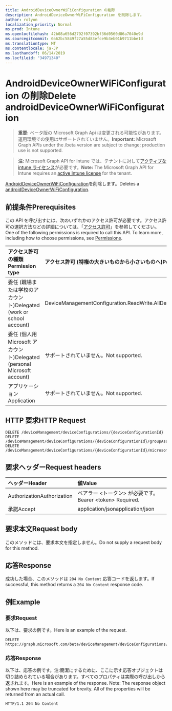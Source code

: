 ```yaml
---
title: AndroidDeviceOwnerWiFiConfiguration の削除
description: AndroidDeviceOwnerWiFiConfiguration を削除します。
author: rolyon
localization_priority: Normal
ms.prod: Intune
ms.openlocfilehash: 42b08a656d2792f07392bf36d0560d86a7040e9d
ms.sourcegitcommit: 0a62bc5849f27a55d83efce9b3eb01b9711bbe1d
ms.translationtype: MT
ms.contentlocale: ja-JP
ms.lasthandoff: 06/14/2019
ms.locfileid: "34971340"
---
```

# <a name="delete-androiddeviceownerwificonfiguration"></a><span data-ttu-id="380d3-103">AndroidDeviceOwnerWiFiConfiguration の削除</span><span class="sxs-lookup"><span data-stu-id="380d3-103">Delete androidDeviceOwnerWiFiConfiguration</span></span>

> <span data-ttu-id="380d3-104">**重要:** ベータ版の Microsoft Graph Api は変更される可能性があります。運用環境での使用はサポートされていません。</span><span class="sxs-lookup"><span data-stu-id="380d3-104">**Important:** Microsoft Graph APIs under the /beta version are subject to change; production use is not supported.</span></span>

> <span data-ttu-id="380d3-105">**注:** Microsoft Graph API for Intune では、テナントに対して[アクティブな intune ライセンス](https://go.microsoft.com/fwlink/?linkid=839381)が必要です。</span><span class="sxs-lookup"><span data-stu-id="380d3-105">**Note:** The Microsoft Graph API for Intune requires an [active Intune license](https://go.microsoft.com/fwlink/?linkid=839381) for the tenant.</span></span>

<span data-ttu-id="380d3-106">[AndroidDeviceOwnerWiFiConfiguration](../resources/intune-deviceconfig-androiddeviceownerwificonfiguration.md)を削除します。</span><span class="sxs-lookup"><span data-stu-id="380d3-106">Deletes a [androidDeviceOwnerWiFiConfiguration](../resources/intune-deviceconfig-androiddeviceownerwificonfiguration.md).</span></span>

## <a name="prerequisites"></a><span data-ttu-id="380d3-107">前提条件</span><span class="sxs-lookup"><span data-stu-id="380d3-107">Prerequisites</span></span>
<span data-ttu-id="380d3-p101">この API を呼び出すには、次のいずれかのアクセス許可が必要です。アクセス許可の選択方法などの詳細については、「[アクセス許可](/graph/permissions-reference)」を参照してください。</span><span class="sxs-lookup"><span data-stu-id="380d3-p101">One of the following permissions is required to call this API. To learn more, including how to choose permissions, see [Permissions](/graph/permissions-reference).</span></span>

|<span data-ttu-id="380d3-110">アクセス許可の種類</span><span class="sxs-lookup"><span data-stu-id="380d3-110">Permission type</span></span>|<span data-ttu-id="380d3-111">アクセス許可 (特権の大きいものから小さいものへ)</span><span class="sxs-lookup"><span data-stu-id="380d3-111">Permissions (from most to least privileged)</span></span>|
|:---|:---|
|<span data-ttu-id="380d3-112">委任 (職場または学校のアカウント)</span><span class="sxs-lookup"><span data-stu-id="380d3-112">Delegated (work or school account)</span></span>|<span data-ttu-id="380d3-113">DeviceManagementConfiguration.ReadWrite.All</span><span class="sxs-lookup"><span data-stu-id="380d3-113">DeviceManagementConfiguration.ReadWrite.All</span></span>|
|<span data-ttu-id="380d3-114">委任 (個人用 Microsoft アカウント)</span><span class="sxs-lookup"><span data-stu-id="380d3-114">Delegated (personal Microsoft account)</span></span>|<span data-ttu-id="380d3-115">サポートされていません。</span><span class="sxs-lookup"><span data-stu-id="380d3-115">Not supported.</span></span>|
|<span data-ttu-id="380d3-116">アプリケーション</span><span class="sxs-lookup"><span data-stu-id="380d3-116">Application</span></span>|<span data-ttu-id="380d3-117">サポートされていません。</span><span class="sxs-lookup"><span data-stu-id="380d3-117">Not supported.</span></span>|

## <a name="http-request"></a><span data-ttu-id="380d3-118">HTTP 要求</span><span class="sxs-lookup"><span data-stu-id="380d3-118">HTTP Request</span></span>
<!-- {
  "blockType": "ignored"
}
-->
``` http
DELETE /deviceManagement/deviceConfigurations/{deviceConfigurationId}
DELETE /deviceManagement/deviceConfigurations/{deviceConfigurationId}/groupAssignments/{deviceConfigurationGroupAssignmentId}/deviceConfiguration
DELETE /deviceManagement/deviceConfigurations/{deviceConfigurationId}/microsoft.graph.windowsDomainJoinConfiguration/networkAccessConfigurations/{deviceConfigurationId}
```

## <a name="request-headers"></a><span data-ttu-id="380d3-119">要求ヘッダー</span><span class="sxs-lookup"><span data-stu-id="380d3-119">Request headers</span></span>
|<span data-ttu-id="380d3-120">ヘッダー</span><span class="sxs-lookup"><span data-stu-id="380d3-120">Header</span></span>|<span data-ttu-id="380d3-121">値</span><span class="sxs-lookup"><span data-stu-id="380d3-121">Value</span></span>|
|:---|:---|
|<span data-ttu-id="380d3-122">Authorization</span><span class="sxs-lookup"><span data-stu-id="380d3-122">Authorization</span></span>|<span data-ttu-id="380d3-123">ベアラー &lt;トークン&gt; が必要です。</span><span class="sxs-lookup"><span data-stu-id="380d3-123">Bearer &lt;token&gt; Required.</span></span>|
|<span data-ttu-id="380d3-124">承諾</span><span class="sxs-lookup"><span data-stu-id="380d3-124">Accept</span></span>|<span data-ttu-id="380d3-125">application/json</span><span class="sxs-lookup"><span data-stu-id="380d3-125">application/json</span></span>|

## <a name="request-body"></a><span data-ttu-id="380d3-126">要求本文</span><span class="sxs-lookup"><span data-stu-id="380d3-126">Request body</span></span>
<span data-ttu-id="380d3-127">このメソッドには、要求本文を指定しません。</span><span class="sxs-lookup"><span data-stu-id="380d3-127">Do not supply a request body for this method.</span></span>

## <a name="response"></a><span data-ttu-id="380d3-128">応答</span><span class="sxs-lookup"><span data-stu-id="380d3-128">Response</span></span>
<span data-ttu-id="380d3-129">成功した場合、このメソッドは `204 No Content` 応答コードを返します。</span><span class="sxs-lookup"><span data-stu-id="380d3-129">If successful, this method returns a `204 No Content` response code.</span></span>

## <a name="example"></a><span data-ttu-id="380d3-130">例</span><span class="sxs-lookup"><span data-stu-id="380d3-130">Example</span></span>

### <a name="request"></a><span data-ttu-id="380d3-131">要求</span><span class="sxs-lookup"><span data-stu-id="380d3-131">Request</span></span>
<span data-ttu-id="380d3-132">以下は、要求の例です。</span><span class="sxs-lookup"><span data-stu-id="380d3-132">Here is an example of the request.</span></span>
``` http
DELETE https://graph.microsoft.com/beta/deviceManagement/deviceConfigurations/{deviceConfigurationId}
```

### <a name="response"></a><span data-ttu-id="380d3-133">応答</span><span class="sxs-lookup"><span data-stu-id="380d3-133">Response</span></span>
<span data-ttu-id="380d3-p102">以下は、応答の例です。注:簡潔にするために、ここに示す応答オブジェクトは切り詰められている場合があります。すべてのプロパティは実際の呼び出しから返されます。</span><span class="sxs-lookup"><span data-stu-id="380d3-p102">Here is an example of the response. Note: The response object shown here may be truncated for brevity. All of the properties will be returned from an actual call.</span></span>
``` http
HTTP/1.1 204 No Content
```





